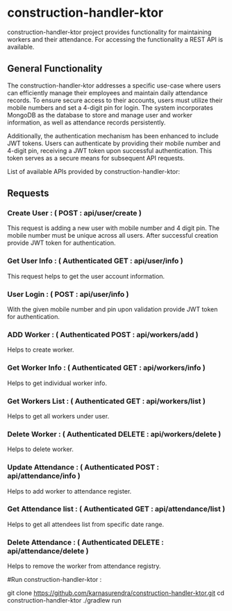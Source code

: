 # construction-handler-ktor

construction-handler-ktor project provides functionality for maintaining workers and their attendance. 
For accessing the functionality a REST API is available.


## General Functionality 
The construction-handler-ktor addresses a specific use-case where users can efficiently manage their employees and 
maintain daily attendance records. To ensure secure access to their accounts, users must utilize their mobile numbers and
set a 4-digit pin for login. The system incorporates MongoDB as the database to store and manage user and worker information, 
as well as attendance records persistently.

Additionally, the authentication mechanism has been enhanced to include JWT tokens. Users can authenticate by providing 
their mobile number and 4-digit pin, receiving a JWT token upon successful authentication. This token serves as a 
secure means for subsequent API requests.

List of available APIs provided by construction-handler-ktor:

## Requests

### Create User : ( POST : api/user/create )
This request is adding a new user with mobile number and 4 digit pin. The mobile number must be unique across all users.
After successful creation provide JWT token for authentication.

### Get User Info : ( Authenticated GET : api/user/info )
This request helps to get the user account information.

### User Login : ( POST : api/user/info )
With the given mobile number and pin upon validation provide JWT token for authentication.

### ADD Worker : ( Authenticated POST : api/workers/add )
Helps to create worker.

### Get Worker Info : ( Authenticated GET : api/workers/info )
Helps to get individual worker info.

### Get Workers List : ( Authenticated GET : api/workers/list )
Helps to get all workers under user.

### Delete Worker : ( Authenticated DELETE : api/workers/delete )
Helps to delete worker.

### Update Attendance : ( Authenticated POST : api/attendance/info )
Helps to add worker to attendance register.

### Get Attendance list : ( Authenticated GET : api/attendance/list )
Helps to get all attendees list from specific date range.

### Delete Attendance : ( Authenticated DELETE : api/attendance/delete )
Helps to remove the worker from attendance registry.


#Run construction-handler-ktor :

git clone https://github.com/karnasurendra/construction-handler-ktor.git
cd construction-handler-ktor
./gradlew run
